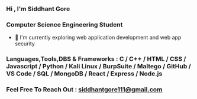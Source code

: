 ### Hi , I'm Siddhant Gore

### Computer Science Engineering Student
- 🌱 I'm currently exploring web application development and web app security

### Languages,Tools,DBS & Frameworks : C / C++ / HTML / CSS / Javascript / Python / Kali Linux / BurpSuite / Maltego / GitHub / VS Code / SQL / MongoDB / React / Express / Node.js

### Feel Free To Reach Out : siddhantgore111@gmail.com

